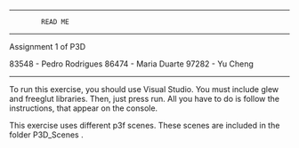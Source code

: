 ---------------------------------------
			READ ME
---------------------------------------

Assignment 1 of P3D

83548 - Pedro Rodrigues
86474 - Maria Duarte
97282 - Yu Cheng

---------------------------------------

To run this exercise, you should use Visual Studio.
You must include glew and freeglut libraries.
Then, just press run.
All you have to do is follow the instructions, that appear on the console.

This exercise uses different p3f scenes. These scenes are included in the folder P3D_Scenes .

